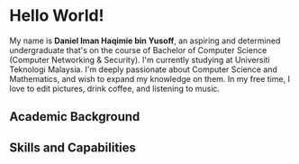 # Hello World!

My name is **Daniel Iman Haqimie bin Yusoff**, an aspiring and determined undergraduate that's on the course of Bachelor of Computer Science (Computer Networking & Security). I'm currently studying at Universiti Teknologi Malaysia. I'm deeply passionate about Computer Science and Mathematics, and wish to expand my knowledge on them. In my free time, I love to edit pictures, drink coffee, and listening to music.

## Academic Background

## Skills and Capabilities

## 
